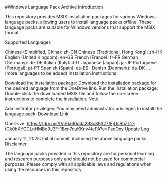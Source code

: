 #Windows Language Pack Archive
Introduction

This repository provides MSIX installation packages for various Windows language packs, allowing users to install language packs offline. These language packs are suitable for Windows versions that support the MSIX format.

Supported Languages

Chinese (Simplified, China): zh-CN
Chinese (Traditional, Hong Kong): zh-HK
English (United Kingdom): en-GB
French (France): fr-FR
German (Germany): de-DE
Italian (Italy): it-IT
Japanese (Japan): ja-JP
Portuguese (Portugal): pt-PT
Spanish (Spain): es-ES   
Danish (Denmark): da-DK
... (more languages to be added)
Installation Instructions

Download the installation package: Download the installation package for the desired language from the OneDrive link.
Run the installation package: Double-click the downloaded MSIX file and follow the on-screen instructions to complete the installation.
Note

Administrator privileges: You may need administrator privileges to install the language pack.
Download Link

OneDrive: https://1drv.ms/f/c/6a60dda293c89327/EjOsBhZL2-tGk0hXYGCLnHMBq9J3F-1Bxn7quKKnv4tePA?e=PsdOxy
Update Log

January 11, 2025: Initial commit, including the above language packs.
Disclaimer

The language packs provided in this repository are for personal learning and research purposes only and should not be used for commercial purposes. Please comply with all applicable laws and regulations when using the resources in this repository.
